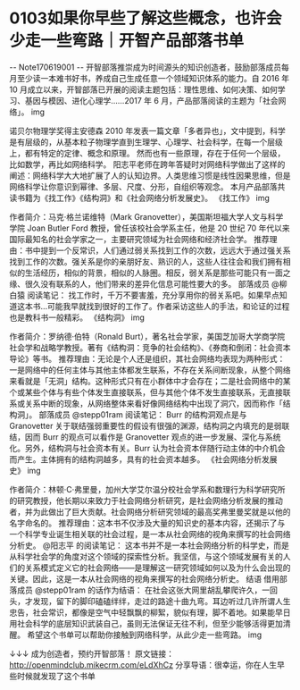 # 0103如果你早些了解这些概念，也许会少走一些弯路｜开智产品部落书单


-- Note170619001 --
开智部落推崇成为时间源头的知识创造者，鼓励部落成员每月至少读一本难书好书，养成自己生成任意一个领域知识体系的能力。自 2016 年 10 月成立以来，开智部落已开展的阅读主题包括：理性思维、如何决策、如何学习、基因与模因、进化心理学……2017 年 6 月，产品部落阅读的主题为「社会网络」。
img

诺贝尔物理学奖得主安德森 2010 年发表一篇文章「多者异也」，文中提到，科学是有层级的，从基本粒子物理学直到生理学、心理学、社会科学，在每一个层级上，都有特定的定律、概念和原理。
然而也有一些原理，存在于任何一个层级，比如数学，再比如网络科学。
阳志平老师在跨年答疑时对网络科学做出了这样的阐述：网络科学大大地扩展了人的认知边界。人类思维习惯是线性因果思维，但是网络科学让你意识到幂律、多层、尺度、分形，自组织等观念。
本月产品部落共读书籍为《找工作》《结构洞》和《社会网络分析发展史》。
《找工作》
img

作者简介：马克·格兰诺维特（Mark Granovetter），美国斯坦福大学人文与科学学院 Joan Butler Ford 教授，曾任该校社会学系主任，他是 20 世纪 70 年代以来国际最知名的社会学家之一，主要研究领域为社会网络和经济社会学。
推荐理由：书中提到一个反常识，人们通过弱关系找到工作的次数，远远大于通过强关系找到工作的次数。强关系是你的亲朋好友、熟识的人，这些人往往会和我们拥有相似的生活经历，相似的背景，相似的人脉圈。相反，弱关系是那些可能只有一面之缘、很久没有联系的人，他们带来的差异化信息可能性要大的多。
部落成员 @柳白猿 阅读笔记：
找工作时，千万不要害羞，充分享用你的弱关系吧。如果早点知道这本书…可能我早就找到很好的工作了。作者采访这些人的手法，和论证的过程也是教科书一般精彩。
《结构洞》
img

作者简介：罗纳德·伯特（Ronald Burt），著名社会学家，美国芝加哥大学商学院社会学和战略学教授。著有《结构洞：竞争的社会结构》、《券商和倒闭：社会资本导论》等书。
推荐理由：无论是个人还是组织，其社会网络均表现为两种形式：一是网络中的任何主体与其他主体都发生联系，不存在关系间断现象，从整个网络来看就是「无洞」结构。这种形式只有在小群体中才会存在；二是社会网络中的某个或某些个体与有些个体发生直接联系，但与其他个体不发生直接联系，无直接联系或关系中断的现象，从网络整体来看好像网络结构中出现了洞穴，因而称作「结构洞」。
部落成员 @stepp01ram 阅读笔记：
Burr 的结构洞观点是与 Granovetter 关于联结强弱重要性的假设有很强的渊源，结构洞之内填充的是弱联结，因而 Burr 的观点可以看作是 Granovetter 观点的进一步发展、深化与系统化。另外，结构洞与社会资本有关。Burr 认为社会资本伴随行动主体的中介机会而产生。主体拥有的结构洞越多，具有的社会资本越多。
《社会网络分析发展史》
img

作者简介：林顿·C·弗里曼，加州大学艾尔温分校社会学系和数理行为科学研究所的研究教授，他长期以来致力于社会网络分析研究，是社会网络分析发展的推动者，并为此做出了巨大贡献。社会网络分析研究领域的最高奖弗里曼奖就是以他的名字命名的。
推荐理由：这本书不仅涉及大量的知识史的基本内容，还揭示了与一个科学专业诞生相关联的社会过程，是一本从社会网络的视角来撰写的社会网络分析史。
@阳志平 的阅读笔记：
这本书并不是一本社会网络分析的科学史，而是从科学社会学的角度对这个领域的探索性分析。我坚信，与这个领域发展有关的人们的关系模式定义它的社会网络——是理解这一研究领域如何以及为什么会出现的关键。因此，这是一本从社会网络的视角来撰写的社会网络分析史。
结语
借用部落成员 @stepp01ram 的话作为结语：
在社会这张大网里胡乱攀爬许久，一回头，才发现，留下的脚印磕磕绊绊，走过的路途十曲九弯。耳边听过几许所谓人生忠告，社会常识，都像是空气中轻飘飘的柳絮，貌似有理，脚不着地。如果能早日用社会科学的底层知识武装自己，虽则无法保证无往不利，但至少能够活得更加清醒。
希望这个书单可以帮助你接触到网络科学，从此少走一些弯路。
img

↓↓↓ 成为创造者，预约开智部落！
原文链接：http://openmindclub.mikecrm.com/eLdXhCz
分享导语：很幸运，你在人生早些时候就发现了这个书单